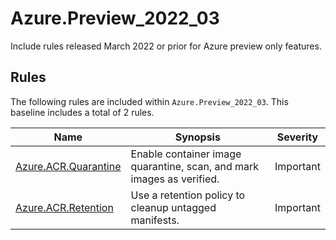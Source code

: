 # Azure.Preview_2022_03

<!-- OBSOLETE -->

Include rules released March 2022 or prior for Azure preview only features.

## Rules

The following rules are included within `Azure.Preview_2022_03`. This baseline includes a total of 2 rules.

Name | Synopsis | Severity
---- | -------- | --------
[Azure.ACR.Quarantine](../rules/Azure.ACR.Quarantine.md) | Enable container image quarantine, scan, and mark images as verified. | Important
[Azure.ACR.Retention](../rules/Azure.ACR.Retention.md) | Use a retention policy to cleanup untagged manifests. | Important

